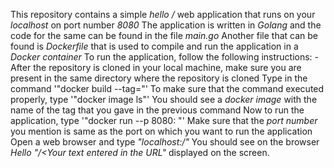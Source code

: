 This repository contains a simple *hello /* web application that runs on your *localhost* on port number *8080*
The application is written in *Golang* and the code for the same can be found in the file *main.go*
Another file that can be found is *Dockerfile* that is used to compile and run the application in a *Docker container*
To run the application, follow the following instructions: -
After the repository is cloned in your local machine, make sure you are present in the same directory where the repository is cloned
Type in the command '"docker build --tag=<Any tag name of your choice>"'
To make sure that the command executed properly, type '"docker image ls"'
You should see a *docker image* with the name of the tag that you gave in the previous command
Now to run the application, type '"docker run --p 8080:<A port of your choice> <The tag name you mentioned previously>"'
Make sure that the *port number* you mention is same as the port on which you want to run the application
Open a web browser and type *"localhost:<Port number you mentioned>/<Any text you want to be displayed>"*
You should see on the browser *Hello "/<Your text entered in the URL"* displayed on the screen. 
